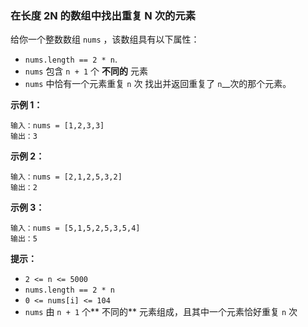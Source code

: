 ### 在长度 2N 的数组中找出重复 N 次的元素 ###
给你一个整数数组 `nums` ，该数组具有以下属性：

* `nums.length == 2 * n`.
* `nums` 包含 `n + 1` 个 **不同的** 元素
* `nums` 中恰有一个元素重复 `n` 次
找出并返回重复了 `n`__次的那个元素。



**示例 1：**

```
输入：nums = [1,2,3,3]
输出：3
```

**示例 2：**

```
输入：nums = [2,1,2,5,3,2]
输出：2
```

**示例 3：**

```
输入：nums = [5,1,5,2,5,3,5,4]
输出：5
```





**提示：**

* `2 <= n <= 5000`
* `nums.length == 2 * n`
* `0 <= nums[i] <= 104`
* `nums` 由 `n + 1` 个** 不同的** 元素组成，且其中一个元素恰好重复 `n` 次

